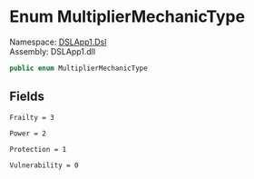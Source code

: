 # <a id="DSLApp1_Dsl_MultiplierMechanicType"></a> Enum MultiplierMechanicType

Namespace: [DSLApp1.Dsl](DSLApp1.Dsl.md)  
Assembly: DSLApp1.dll  

```csharp
public enum MultiplierMechanicType
```

## Fields

`Frailty = 3` 

`Power = 2` 

`Protection = 1` 

`Vulnerability = 0` 

